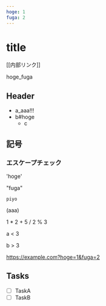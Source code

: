 ```yaml
---
hoge: 1
fuga: 2
---
```


# title

[[内部リンク]]

hoge_fuga

## Header
- a_aaa!!!
- b#hoge
    - c


## 記号
### エスケープチェック
'hoge'

"fuga"

`piyo`

(aaa)

1 * 2 + 5 / 2 % 3

a < 3

b > 3

https://example.com?hoge=1&fuga=2

## Tasks
- [ ] TaskA
- [ ] TaskB
